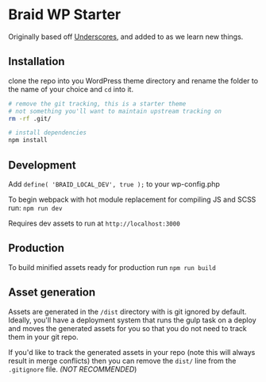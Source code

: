 # Braid WP Starter

Originally based off [Underscores](https://underscores.me/), and added to as we learn new things.

## Installation
clone the repo into you WordPress theme directory and rename the folder to the name of your choice and `cd` into it.

```bash
# remove the git tracking, this is a starter theme
# not something you'll want to maintain upstream tracking on
rm -rf .git/

# install dependencies
npm install
```

## Development

Add `define( 'BRAID_LOCAL_DEV', true );` to your wp-config.php

To begin webpack with hot module replacement for compiling JS and SCSS run: `npm run dev`

Requires dev assets to run at `http://localhost:3000`

## Production

To build minified assets ready for production run  `npm run build`

## Asset generation

Assets are generated in the `/dist` directory with is git ignored by default. Ideally, you'll have a deployment system that runs the gulp task on a deploy and moves the generated assets for you so that you do not need to track them in your git repo.

If you'd like to track the generated assets in your repo (note this will always result in merge conflicts) then you can remove the `dist/` line from the `.gitignore` file. _(NOT RECOMMENDED_)
